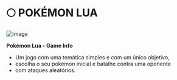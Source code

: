 # 🌕 POKÉMON LUA
![image](https://imgur.com/SuX9V9h.png)

**Pokémon Lua - Game Info**
- Um jogo com uma temática simples e com um único objetivo,
- escolha o seu pokémon inicial e batalhe contra uma oponente
- com ataques aleatórios.
